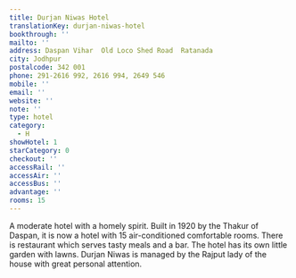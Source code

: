 ```yaml
---
title: Durjan Niwas Hotel
translationKey: durjan-niwas-hotel
bookthrough: ''
mailto: ''
address: Daspan Vihar  Old Loco Shed Road  Ratanada
city: Jodhpur
postalcode: 342 001
phone: 291-2616 992, 2616 994, 2649 546
mobile: ''
email: ''
website: ''
note: ''
type: hotel
category:
  - H
showHotel: 1
starCategory: 0
checkout: ''
accessRail: ''
accessAir: ''
accessBus: ''
advantage: ''
rooms: 15
---
```

A moderate hotel with a homely spirit. Built in 1920 by the Thakur of Daspan, it is now a hotel with 15 air-conditioned comfortable rooms. There is restaurant which serves tasty meals and a bar.  The hotel has its own little garden with lawns. Durjan Niwas is managed by the Rajput lady of the house with great personal attention.